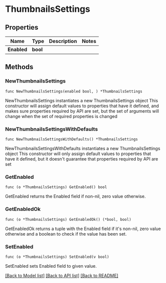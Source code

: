 # ThumbnailsSettings

## Properties

Name | Type | Description | Notes
------------ | ------------- | ------------- | -------------
**Enabled** | **bool** |  | 

## Methods

### NewThumbnailsSettings

`func NewThumbnailsSettings(enabled bool, ) *ThumbnailsSettings`

NewThumbnailsSettings instantiates a new ThumbnailsSettings object
This constructor will assign default values to properties that have it defined,
and makes sure properties required by API are set, but the set of arguments
will change when the set of required properties is changed

### NewThumbnailsSettingsWithDefaults

`func NewThumbnailsSettingsWithDefaults() *ThumbnailsSettings`

NewThumbnailsSettingsWithDefaults instantiates a new ThumbnailsSettings object
This constructor will only assign default values to properties that have it defined,
but it doesn't guarantee that properties required by API are set

### GetEnabled

`func (o *ThumbnailsSettings) GetEnabled() bool`

GetEnabled returns the Enabled field if non-nil, zero value otherwise.

### GetEnabledOk

`func (o *ThumbnailsSettings) GetEnabledOk() (*bool, bool)`

GetEnabledOk returns a tuple with the Enabled field if it's non-nil, zero value otherwise
and a boolean to check if the value has been set.

### SetEnabled

`func (o *ThumbnailsSettings) SetEnabled(v bool)`

SetEnabled sets Enabled field to given value.



[[Back to Model list]](../README.md#documentation-for-models) [[Back to API list]](../README.md#documentation-for-api-endpoints) [[Back to README]](../README.md)


